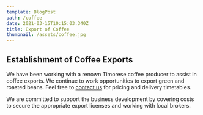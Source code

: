 ```yaml
---
template: BlogPost
path: /coffee
date: 2021-03-15T10:15:03.340Z
title: Export of Coffee
thumbnail: /assets/coffee.jpg
---
```

## Establishment of Coffee Exports

We have been working with a renown Timorese coffee producer to assist in coffee exports.  We continue to work opportunities to export green and roasted beans.  Feel free to [contact us](/contact) for pricing and delivery timetables.

We are committed to support the business development by covering costs to secure the appropriate export licenses and working with local brokers.
